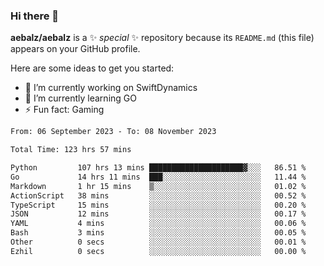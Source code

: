 ### Hi there 👋

**aebalz/aebalz** is a ✨ _special_ ✨ repository because its `README.md` (this file) appears on your GitHub profile.

Here are some ideas to get you started:

- 🔭 I’m currently working on SwiftDynamics
- 🌱 I’m currently learning GO
-  ⚡ Fun fact: Gaming
  
  <!--
- 👯 I’m looking to collaborate on ...
- 🤔 I’m looking for help with ...
- 💬 Ask me about ...
- 📫 How to reach me: ...
- 😄 Pronouns: ...
-->

<!--START_SECTION:waka-->

```txt
From: 06 September 2023 - To: 08 November 2023

Total Time: 123 hrs 57 mins

Python         107 hrs 13 mins █████████████████████▓░░░   86.51 %
Go             14 hrs 11 mins  ███░░░░░░░░░░░░░░░░░░░░░░   11.44 %
Markdown       1 hr 15 mins    ▒░░░░░░░░░░░░░░░░░░░░░░░░   01.02 %
ActionScript   38 mins         ░░░░░░░░░░░░░░░░░░░░░░░░░   00.52 %
TypeScript     15 mins         ░░░░░░░░░░░░░░░░░░░░░░░░░   00.20 %
JSON           12 mins         ░░░░░░░░░░░░░░░░░░░░░░░░░   00.17 %
YAML           4 mins          ░░░░░░░░░░░░░░░░░░░░░░░░░   00.06 %
Bash           3 mins          ░░░░░░░░░░░░░░░░░░░░░░░░░   00.05 %
Other          0 secs          ░░░░░░░░░░░░░░░░░░░░░░░░░   00.01 %
Ezhil          0 secs          ░░░░░░░░░░░░░░░░░░░░░░░░░   00.00 %
```

<!--END_SECTION:waka-->
